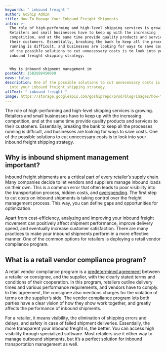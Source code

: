 ```yaml
---
keywords: " inbound freight "
author: GoShip Admin
title: How To Manage Your Inbound Freight Shipments
intro: >-
  The role of high-performing and high-level shipping services is growing.
  Retailers and small businesses have to keep up with the increasing
  competition, and at the same time provide quality products and services to
  their customers. Essentially, breaking the bank to keep all the processes
  running is difficult, and businesses are looking for ways to save costs. One
  of the possible solutions to cut unnecessary costs is to look into your
  inbound freight shipping strategy. 


  Why is inbound shipment management im
postedAt: 1582088450000
news: false
description: One of the possible solutions to cut unnecessary costs is to look
  into your inbound freight shipping strategy.
altText: " inbound freight "
image: https://storage.googleapis.com/goshiprepo/prod/blog/images/how-to-manage-your-inbound-freight-shipments.jpg
---
```

The role of high-performing and high-level shipping services is growing. Retailers and small businesses have to keep up with the increasing competition, and at the same time provide quality products and services to their customers. Essentially, breaking the bank to keep all the processes running is difficult, and businesses are looking for ways to save costs. One of the possible solutions to cut unnecessary costs is to look into your inbound freight shipping strategy.

## Why is inbound shipment management important?

Inbound freight shipments are a critical part of every retailer’s supply chain. Many companies decide to let vendors and suppliers manage inbound loads on their own. This is a common error that often leads to poor visibility into the transportation process, hidden costs, and [overspending](https://www.logisticsmgmt.com/wp_content/pls_wp_inbound_freight_030216.pdf). The first step to cut costs on inbound shipments is taking control over the freight management process. This way, you can define gaps and opportunities for optimization. 

Apart from cost-efficiency, analyzing and improving your inbound freight movement can positively affect shipment performance, improve delivery speed, and eventually increase customer satisfaction. There are many practices to make your inbound shipments perform in a more effective manner. One of the common options for retailers is deploying a retail vendor compliance program.

## What is a retail vendor compliance program?

A retail vendor compliance program is a [predetermined agreement](https://www.goship.com/blog/what-is-a-vendor-compliance-program-retail/) between a retailer or consignee, and the supplier, with the clearly stated terms and conditions of their cooperation. In this program, retailers outline delivery times and various performance requirements, and vendors have to comply. In this agreement, the consignee also mentions charges for the violation of terms on the supplier’s side. The vendor compliance program lets both parties have a clear vision of how they show work together, and greatly affects the performance of inbound shipments. 

For a retailer, it means visibility, the elimination of shipping errors and delays, and safety in case of failed shipment deliveries. Essentially, the more transparent your inbound freight is, the better. You can access high visibility through specialized software. Most retailers use it either way to manage outbound shipments, but it’s a perfect solution for inbound transportation management as well.